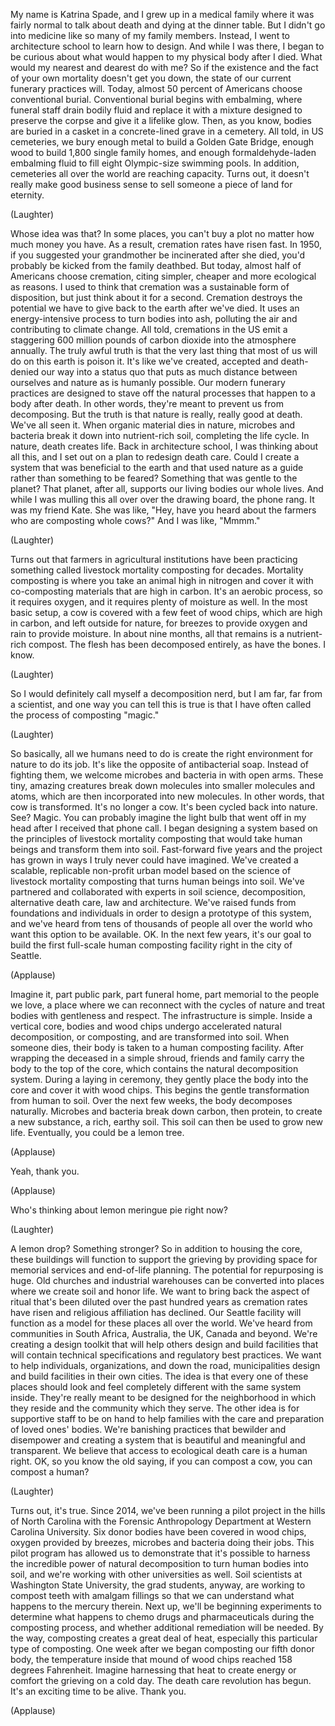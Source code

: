 
My name is Katrina Spade,
and I grew up in a medical family
where it was fairly normal to talk
about death and dying at the dinner table.
But I didn&#39;t go into medicine
like so many of my family members.
Instead, I went to architecture school
to learn how to design.
And while I was there,
I began to be curious
about what would happen
to my physical body after I died.
What would my nearest
and dearest do with me?
So if the existence
and the fact of your own mortality
doesn&#39;t get you down,
the state of our current
funerary practices will.
Today, almost 50 percent of Americans
choose conventional burial.
Conventional burial begins with embalming,
where funeral staff drain bodily fluid
and replace it with a mixture
designed to preserve the corpse
and give it a lifelike glow.
Then, as you know,
bodies are buried in a casket
in a concrete-lined grave
in a cemetery.
All told, in US cemeteries,
we bury enough metal
to build a Golden Gate Bridge,
enough wood to build
1,800 single family homes,
and enough formaldehyde-laden
embalming fluid
to fill eight Olympic-size swimming pools.
In addition, cemeteries
all over the world are reaching capacity.
Turns out, it doesn&#39;t really
make good business sense
to sell someone
a piece of land for eternity.

(Laughter)

Whose idea was that?
In some places, you can&#39;t buy a plot
no matter how much money you have.
As a result, cremation rates
have risen fast.
In 1950, if you suggested your grandmother
be incinerated after she died,
you&#39;d probably be kicked
from the family deathbed.
But today, almost half
of Americans choose cremation,
citing simpler,
cheaper
and more ecological as reasons.
I used to think that cremation
was a sustainable form of disposition,
but just think about it for a second.
Cremation destroys the potential we have
to give back to the earth
after we&#39;ve died.
It uses an energy-intensive process
to turn bodies into ash,
polluting the air
and contributing to climate change.
All told, cremations in the US
emit a staggering 600 million
pounds of carbon dioxide
into the atmosphere annually.
The truly awful truth
is that the very last thing
that most of us will do on this earth
is poison it.
It&#39;s like we&#39;ve created, accepted
and death-denied our way into a status quo
that puts as much distance
between ourselves and nature
as is humanly possible.
Our modern funerary practices
are designed to stave off
the natural processes
that happen to a body after death.
In other words, they&#39;re meant
to prevent us from decomposing.
But the truth
is that nature is really,
really good at death.
We&#39;ve all seen it.
When organic material dies in nature,
microbes and bacteria
break it down into nutrient-rich soil,
completing the life cycle.
In nature, death creates life.
Back in architecture school,
I was thinking about all this,
and I set out on a plan
to redesign death care.
Could I create a system
that was beneficial to the earth
and that used nature as a guide
rather than something to be feared?
Something that was gentle to the planet?
That planet, after all,
supports our living bodies
our whole lives.
And while I was mulling this all over
over the drawing board,
the phone rang.
It was my friend Kate.
She was like, &quot;Hey,
have you heard about the farmers
who are composting whole cows?&quot;
And I was like, &quot;Mmmm.&quot;

(Laughter)

Turns out that farmers
in agricultural institutions
have been practicing something
called livestock mortality composting
for decades.
Mortality composting is where
you take an animal high in nitrogen
and cover it with co-composting materials
that are high in carbon.
It&#39;s an aerobic process,
so it requires oxygen,
and it requires
plenty of moisture as well.
In the most basic setup, a cow
is covered with a few feet of wood chips,
which are high in carbon,
and left outside for nature,
for breezes to provide oxygen
and rain to provide moisture.
In about nine months,
all that remains
is a nutrient-rich compost.
The flesh has been decomposed entirely,
as have the bones.
I know.

(Laughter)

So I would definitely
call myself a decomposition nerd,
but I am far, far from a scientist,
and one way you can tell this is true
is that I have often called
the process of composting &quot;magic.&quot;

(Laughter)

So basically, all we humans need to do
is create the right environment
for nature to do its job.
It&#39;s like the opposite
of antibacterial soap.
Instead of fighting them,
we welcome microbes and bacteria
in with open arms.
These tiny, amazing creatures
break down molecules
into smaller molecules and atoms,
which are then incorporated
into new molecules.
In other words, that cow is transformed.
It&#39;s no longer a cow.
It&#39;s been cycled back into nature.
See? Magic.
You can probably imagine
the light bulb that went off in my head
after I received that phone call.
I began designing a system
based on the principles
of livestock mortality composting
that would take human beings
and transform them into soil.
Fast-forward five years
and the project has grown in ways
I truly never could have imagined.
We&#39;ve created a scalable,
replicable non-profit urban model
based on the science
of livestock mortality composting
that turns human beings into soil.
We&#39;ve partnered and collaborated
with experts in soil science,
decomposition, alternative death care,
law and architecture.
We&#39;ve raised funds
from foundations and individuals
in order to design
a prototype of this system,
and we&#39;ve heard from tens of thousands
of people all over the world
who want this option to be available.
OK.
In the next few years,
it&#39;s our goal to build the first
full-scale human composting facility
right in the city of Seattle.

(Applause)

Imagine it,
part public park,
part funeral home,
part memorial to the people we love,
a place where we can reconnect
with the cycles of nature
and treat bodies
with gentleness and respect.
The infrastructure is simple.
Inside a vertical core,
bodies and wood chips undergo
accelerated natural decomposition,
or composting,
and are transformed into soil.
When someone dies, their body
is taken to a human composting facility.
After wrapping the deceased
in a simple shroud,
friends and family carry the body
to the top of the core,
which contains the natural
decomposition system.
During a laying in ceremony,
they gently place the body into the core
and cover it with wood chips.
This begins the gentle transformation
from human to soil.
Over the next few weeks,
the body decomposes naturally.
Microbes and bacteria
break down carbon, then protein,
to create a new substance,
a rich, earthy soil.
This soil can then be used
to grow new life.
Eventually, you could be a lemon tree.

(Applause)

Yeah, thank you.

(Applause)

Who&#39;s thinking about
lemon meringue pie right now?

(Laughter)

A lemon drop?
Something stronger?
So in addition to housing the core,
these buildings will function
to support the grieving
by providing space for memorial services
and end-of-life planning.
The potential for repurposing is huge.
Old churches and industrial warehouses
can be converted into places
where we create soil and honor life.
We want to bring back the aspect of ritual
that&#39;s been diluted
over the past hundred years
as cremation rates have risen
and religious affiliation has declined.
Our Seattle facility will function
as a model for these places
all over the world.
We&#39;ve heard from communities
in South Africa, Australia,
the UK, Canada and beyond.
We&#39;re creating a design toolkit
that will help others
design and build facilities
that will contain technical specifications
and regulatory best practices.
We want to help individuals,
organizations,
and down the road, municipalities
design and build facilities
in their own cities.
The idea is that every one of these places
should look and feel completely different
with the same system inside.
They&#39;re really meant to be designed
for the neighborhood in which they reside
and the community which they serve.
The other idea is
for supportive staff to be on hand
to help families with the care
and preparation of loved ones&#39; bodies.
We&#39;re banishing practices
that bewilder and disempower
and creating a system
that is beautiful and meaningful
and transparent.
We believe that access
to ecological death care
is a human right.
OK, so you know the old saying,
if you can compost a cow,
you can compost a human?

(Laughter)

Turns out, it&#39;s true.
Since 2014, we&#39;ve been
running a pilot project
in the hills of North Carolina
with the Forensic Anthropology Department
at Western Carolina University.
Six donor bodies
have been covered in wood chips,
oxygen provided by breezes,
microbes and bacteria doing their jobs.
This pilot program has allowed us
to demonstrate that it&#39;s possible
to harness the incredible power
of natural decomposition
to turn human bodies into soil,
and we&#39;re working
with other universities as well.
Soil scientists
at Washington State University,
the grad students, anyway,
are working to compost
teeth with amalgam fillings
so that we can understand
what happens to the mercury therein.
Next up, we&#39;ll be beginning experiments
to determine what happens
to chemo drugs and pharmaceuticals
during the composting process,
and whether additional
remediation will be needed.
By the way,
composting creates a great deal of heat,
especially this particular
type of composting.
One week after we began
composting our fifth donor body,
the temperature inside
that mound of wood chips
reached 158 degrees Fahrenheit.
Imagine harnessing that heat
to create energy
or comfort the grieving on a cold day.
The death care revolution has begun.
It&#39;s an exciting time to be alive.
Thank you.

(Applause)

